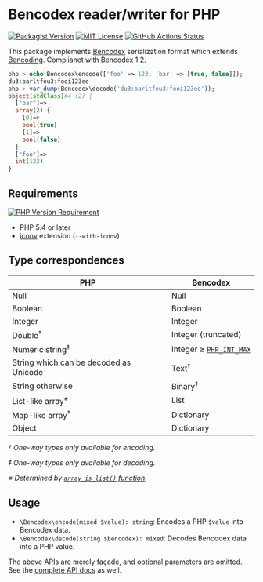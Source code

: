 Bencodex reader/writer for PHP
==============================

[![Packagist Version][]][Packagist]
[![MIT License][]](LICENSE)
[![GitHub Actions Status][]][GitHub Actions]

[Packagist]: https://packagist.org/packages/bencodex/bencodex
[Packagist Version]: http://poser.pugx.org/bencodex/bencodex/v
[MIT License]: http://poser.pugx.org/bencodex/bencodex/license
[GitHub Actions Status]: https://github.com/dahlia/bencodex-php/actions/workflows/build.yaml/badge.svg
[GitHub Actions]: https://github.com/dahlia/bencodex-php/actions/workflows/build.yaml

This package implements [Bencodex] serialization format which extends
[Bencoding].  Complianet with Bencodex 1.2.

~~~ php
php > echo Bencodex\encode(['foo' => 123, 'bar' => [true, false]]);
du3:barltfeu3:fooi123ee
php > var_dump(Bencodex\decode('du3:barltfeu3:fooi123ee'));
object(stdClass)#4 (2) {
  ["bar"]=>
  array(2) {
    [0]=>
    bool(true)
    [1]=>
    bool(false)
  }
  ["foo"]=>
  int(123)
}
~~~


Requirements
------------

[![PHP Version Requirement][]][Packagist]

- PHP 5.4 or later
- [iconv] extension (`--with-iconv`)

[PHP Version Requirement]: http://poser.pugx.org/bencodex/bencodex/require/php
[iconv]: https://www.php.net/manual/en/book.iconv.php


Type correspondences
--------------------

| PHP                                    | Bencodex                  |
|----------------------------------------|---------------------------|
| Null                                   | Null                      |
| Boolean                                | Boolean                   |
| Integer                                | Integer                   |
| Double<sup>†</sup>                     | Integer (truncated)       |
| Numeric string<sup>‡</sup>             | Integer ≥ [`PHP_INT_MAX`] |
| String which can be decoded as Unicode | Text<sup>‡</sup>          |
| String otherwise                       | Binary<sup>‡</sup>        |
| List-like array<sup>※</sup>            | List                      |
| Map-like array<sup>†</sup>             | Dictionary                |
| Object                                 | Dictionary                |

*† One-way types only available for encoding.*

*‡ One-way types only available for decoding.*

*※ Determined by [`array_is_list()` function][array_is_list].*

[array_is_list]: https://www.php.net/manual/en/function.array-is-list
[`PHP_INT_MAX`]: https://www.php.net/manual/en/reserved.constants.php#constant.php-int-max

Usage
-----

- `\Bencodex\encode(mixed $value): string`: Encodes a PHP `$value` into Bencodex
  data.
- `\Bencodex\decode(string $bencodex): mixed`: Decodes Bencodex data into a PHP
  value.

The above APIs are merely façade, and optional parameters are omitted.
See the [complete API docs][1] as well.

[1]: https://dahlia.github.io/bencodex-php/


[Bencodex]: https://bencodex.org/
[Bencoding]: https://www.bittorrent.org/beps/bep_0003.html#bencoding
